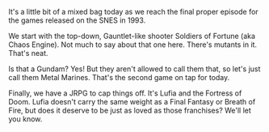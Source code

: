 It's a little bit of a mixed bag today as we reach the final proper episode for the games released on the SNES in 1993.

We start with the top-down, Gauntlet-like shooter Soldiers of Fortune (aka Chaos Engine). Not much to say about that one here. There's mutants in it. That's neat.

Is that a Gundam? Yes! But they aren't allowed to call them that, so let's just call them Metal Marines. That's the second game on tap for today.

Finally, we have a JRPG to cap things off. It's Lufia and the Fortress of Doom. Lufia doesn't carry the same weight as a Final Fantasy or Breath of Fire, but does it deserve to be just as loved as those franchises? We'll let you know.
